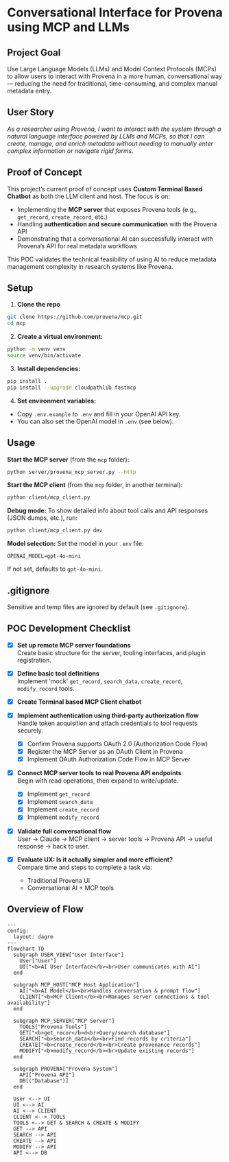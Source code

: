 # Conversational Interface for Provena using MCP and LLMs

## Project Goal

Use Large Language Models (LLMs) and Model Context Protocols (MCPs) to allow users to interact with Provena in a more human, conversational way — reducing the need for traditional, time-consuming, and complex manual metadata entry.

## User Story

_As a researcher using Provena, I want to interact with the system through a natural language interface powered by LLMs and MCPs, so that I can create, manage, and enrich metadata without needing to manually enter complex information or navigate rigid forms._

## Proof of Concept

This project’s current proof of concept uses **Custom Terminal Based Chatbot** as both the LLM client and host. The focus is on:

- Implementing the **MCP server** that exposes Provena tools (e.g., `get_record`, `create_record`, etc.)
- Handling **authentication and secure communication** with the Provena API
- Demonstrating that a conversational AI can successfully interact with Provena’s API for real metadata workflows

This POC validates the technical feasibility of using AI to reduce metadata management complexity in research systems like Provena.

## Setup

1. **Clone the repo**
  ```sh
  git clone https://github.com/provena/mcp.git
  cd mcp
  ```
2. **Create a virtual environment:**
  ```sh
  python -m venv venv
  source venv/bin/activate
  ```
3. **Install dependencies:**
  ```sh
  pip install .
  pip install --upgrade cloudpathlib fastmcp
  ```
4. **Set environment variables:**
  - Copy `.env.example` to `.env` and fill in your OpenAI API key.
  - You can also set the OpenAI model in `.env` (see below).

## Usage

**Start the MCP server** (from the `mcp` folder):
```sh
python server/provena_mcp_server.py --http
```

**Start the MCP client** (from the `mcp` folder, in another terminal):
```sh
python client/mcp_client.py
```

**Debug mode:**
To show detailed info about tool calls and API responses (JSON dumps, etc.), run:
```sh
python client/mcp_client.py dev
```

**Model selection:**
Set the model in your `.env` file:
```
OPENAI_MODEL=gpt-4o-mini
```
If not set, defaults to `gpt-4o-mini`.

## .gitignore
Sensitive and temp files are ignored by default (see `.gitignore`).

## POC Development Checklist

- [x] **Set up remote MCP server foundations**  
  Create basic structure for the server, tooling interfaces, and plugin registration.

- [x] **Define basic tool definitions**  
  Implement 'mock' `get_record`, `search_data`, `create_record`, `modify_record` tools.

- [x] **Create Terminal based MCP Client chatbot**  

- [x] **Implement authentication using third-party authorization flow**  
      Handle token acquisition and attach credentials to tool requests securely.
    - [x] Confirm Provena supports OAuth 2.0 (Authorization Code Flow)
    - [x] Register the MCP Server as an OAuth Client in Provena
    - [x] Implement OAuth Authorization Code Flow in MCP Server

- [x] **Connect MCP server tools to real Provena API endpoints**  
      Begin with read operations, then expand to write/update.
    - [x] Implement `get_record`
    - [x] Implement `search_data`
    - [x] Implement `create_record`
    - [x] Implement `modify_record`
          
- [x] **Validate full conversational flow**  
  User → Claude → MCP client → server tools → Provena API → useful response → back to user.

- [x] **Evaluate UX: Is it actually simpler and more efficient?**  
  Compare time and steps to complete a task via:
  - Traditional Provena UI
  - Conversational AI + MCP tools

## Overview of Flow
```mermaid
---
config:
  layout: dagre
---
flowchart TD
  subgraph USER_VIEW["User Interface"]
    User["User"]
    UI["<b>AI User Interface</b><br>User communicates with AI"]
  end

  subgraph MCP_HOST["MCP Host Application"]
    AI["<b>AI Model</b><br>Handles conversation & prompt flow"]
    CLIENT["<b>MCP Client</b><br>Manages server connections & tool availability"]
  end

  subgraph MCP_SERVER["MCP Server"]
    TOOLS["Provena Tools"]
    GET["<b>get_recor</b>d<br>Query/search database"]
    SEARCH["<b>search_data</b><br>Find records by criteria"]
    CREATE["<b>create_record</b><br>Create provenance records"]
    MODIFY["<b>modify_record</b><br>Update existing records"]
  end

  subgraph PROVENA["Provena System"]
    API["Provena API"]
    DB[("Database")]
  end

  User <--> UI
  UI <--> AI
  AI <--> CLIENT
  CLIENT <--> TOOLS
  TOOLS <--> GET & SEARCH & CREATE & MODIFY
  GET --> API
  SEARCH --> API
  CREATE --> API
  MODIFY --> API
  API <--> DB

```
